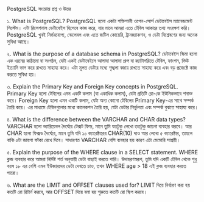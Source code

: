 PostgreSQL সংক্রান্ত প্রশ্ন ও উত্তর


১. What is PostgreSQL?
PostgreSQL হলো একটা শক্তিশালী ওপেন-সোর্স ডেটাবেইস ম্যানেজমেন্ট সিস্টেম। এটা রিলেশনাল ডেটাবেইস হিসেবে কাজ করে, যার মানে আমরা এতে টেবিল আকারে তথ্য সংরক্ষণ করি। PostgreSQL খুবই নির্ভরযোগ্য, স্কেলেবল এবং এতে জটিল কোয়েরি, ট্রানজ্যাকশন, ও ডেটা বিশ্লেষণের জন্য অনেক সুবিধা আছে।

২. What is the purpose of a database schema in PostgreSQL?
ডেটাবেইস স্কিমা হলো এক ধরনের কাঠামো বা সংগঠন, যেটা একই ডেটাবেইসে আলাদা আলাদা গ্রুপ বা ক্যাটাগরিতে টেবিল, ফাংশন, ভিউ ইত্যাদি ভাগ করে রাখতে সাহায্য করে। এটা মূলত ডেটার মধ্যে শৃঙ্খলা বজায় রাখতে সাহায্য করে এবং বড় প্রজেক্টে কাজ করতে সুবিধা হয়।

৩. Explain the Primary Key and Foreign Key concepts in PostgreSQL.
Primary Key হলো টেবিলের এমন একটি কলাম (বা একাধিক কলাম), যেটা প্রতিটি রো-কে ইউনিকভাবে শনাক্ত করে।
Foreign Key হলো এমন একটি কলাম, যেটা অন্য কোনো টেবিলের Primary Key-এর সাথে সম্পর্ক তৈরি করে। এর মাধ্যমে টেবিলগুলোর মধ্যে কানেকশন তৈরি হয়, যেটা ডেটার নির্ভুলতা এবং সম্পর্ক বুঝতে সাহায্য করে।

৪. What is the difference between the VARCHAR and CHAR data types?
VARCHAR হলো ভ্যারিয়েবল দৈর্ঘ্যের টেক্সট ফিল্ড, মানে তুমি যতটুকু লেখো ততটুকু জায়গা ব্যবহার করবে। আর CHAR হলো ফিক্সড দৈর্ঘ্যের, মানে তুমি যদি ১০ ক্যারেক্টারের CHAR(10) দাও আর লেখো ৫ ক্যারেক্টার, তাহলে বাকি ৫টা জায়গা ফাঁকা রেখে দিবে। সাধারণত VARCHAR বেশি ব্যবহার হয় কারণ এটা মেমোরি সাশ্রয়ী।

৫. Explain the purpose of the WHERE clause in a SELECT statement.
WHERE ক্লজ ব্যবহার করে আমরা নির্দিষ্ট শর্ত অনুযায়ী ডেটা বাছাই করতে পারি। উদাহরণস্বরূপ, তুমি যদি একটি টেবিল থেকে শুধু বয়স ১৮ এর বেশি এমন ইউজারদের ডেটা দেখতে চাও, তখন WHERE age > 18 এই ক্লজ ব্যবহার করতে পারো।

৬. What are the LIMIT and OFFSET clauses used for?
LIMIT দিয়ে নির্ধারণ করা হয় কতটি রো রিটার্ন করবে, আর OFFSET দিয়ে বলা হয় শুরুতে কতটি রো স্কিপ করবে।